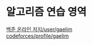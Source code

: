 # 알고리즘 연습 영역    

[백준 온라인 저지/user/gaelim](www.acmicpc.net/user/gaelim)   
[codeforces/profile/gaelim](https://codeforces.com/profile/gaelim)  

